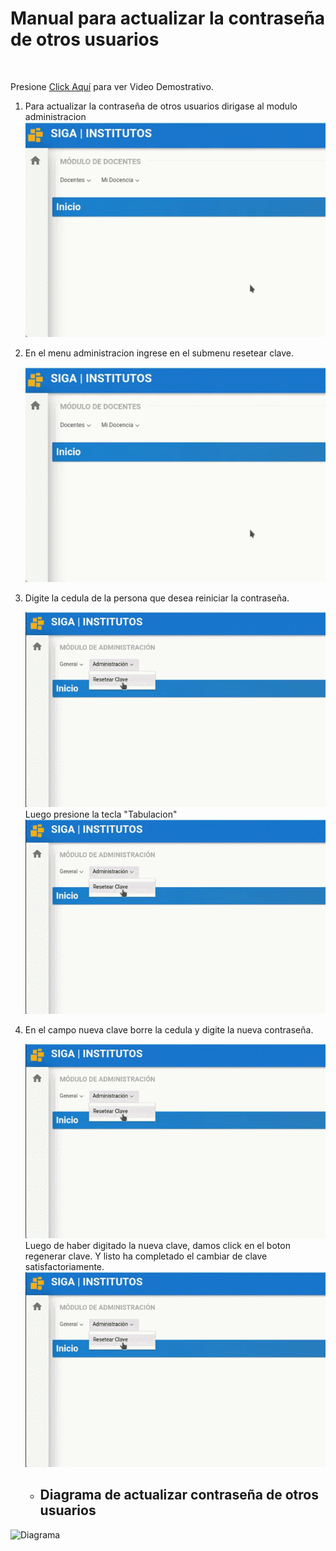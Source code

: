 # **Manual para actualizar la contraseña de otros usuarios**
<br>

Presione [Click Aquí](https://www.youtube.com/watch?v=JKhc79c-A_E) para ver Video Demostrativo.  

1. Para actualizar la contraseña de otros usuarios dirigase al modulo administracion 
    ![Paso](ACOU_1.gif)


2. En el menu administracion ingrese en el submenu resetear clave.

    ![Paso](ACOU_2.gif)


3. Digite la cedula de la persona que desea reiniciar la contraseña.


    ![Paso](ACOU_3.gif)
    Luego presione la tecla "Tabulacion"
    ![Paso](ACOU_4.gif)



4. En el campo nueva clave borre la cedula y digite la nueva contraseña.

    ![Paso](ACOU_5.gif)
    Luego de haber digitado la nueva clave, damos click en el boton regenerar clave. Y listo ha completado el cambiar de clave satisfactoriamente.
    ![Paso](ACOU_final.gif)
    * ## **Diagrama de actualizar contraseña de otros usuarios**
![Diagrama](1.ActualizarContrase%C3%B1a.png)




